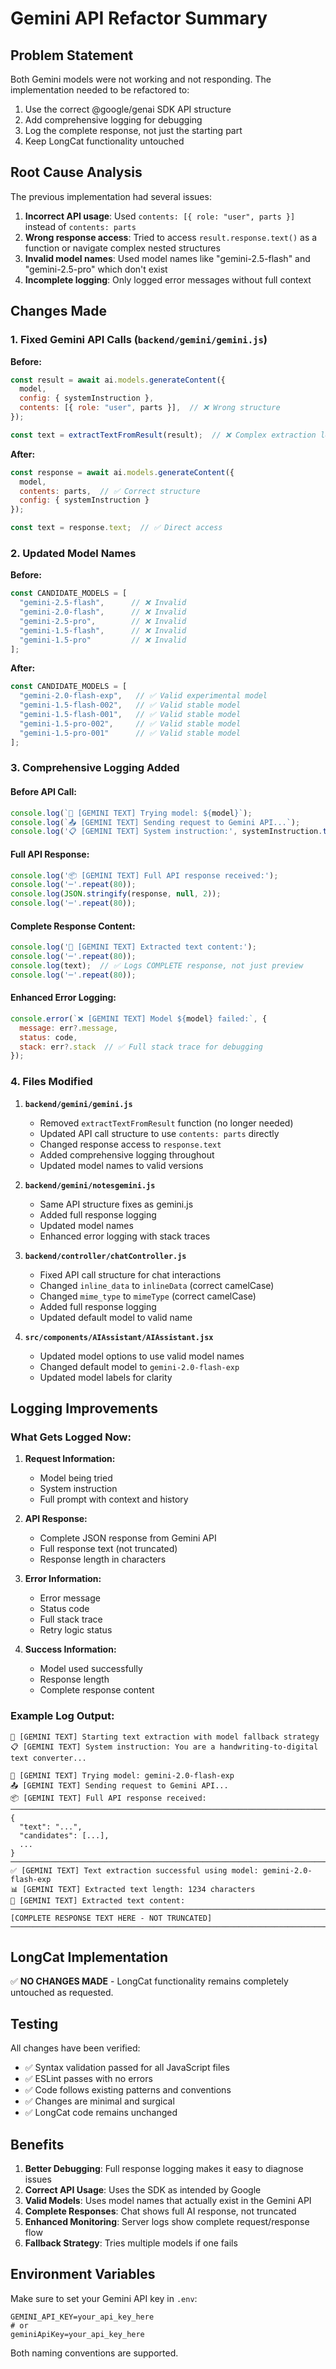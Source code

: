 # Gemini API Refactor Summary

## Problem Statement
Both Gemini models were not working and not responding. The implementation needed to be refactored to:
1. Use the correct @google/genai SDK API structure
2. Add comprehensive logging for debugging
3. Log the complete response, not just the starting part
4. Keep LongCat functionality untouched

## Root Cause Analysis
The previous implementation had several issues:
1. **Incorrect API usage**: Used `contents: [{ role: "user", parts }]` instead of `contents: parts`
2. **Wrong response access**: Tried to access `result.response.text()` as a function or navigate complex nested structures
3. **Invalid model names**: Used model names like "gemini-2.5-flash" and "gemini-2.5-pro" which don't exist
4. **Incomplete logging**: Only logged error messages without full context

## Changes Made

### 1. Fixed Gemini API Calls (`backend/gemini/gemini.js`)
**Before:**
```javascript
const result = await ai.models.generateContent({
  model,
  config: { systemInstruction },
  contents: [{ role: "user", parts }],  // ❌ Wrong structure
});

const text = extractTextFromResult(result);  // ❌ Complex extraction logic
```

**After:**
```javascript
const response = await ai.models.generateContent({
  model,
  contents: parts,  // ✅ Correct structure
  config: { systemInstruction }
});

const text = response.text;  // ✅ Direct access
```

### 2. Updated Model Names
**Before:**
```javascript
const CANDIDATE_MODELS = [
  "gemini-2.5-flash",      // ❌ Invalid
  "gemini-2.0-flash",      // ❌ Invalid
  "gemini-2.5-pro",        // ❌ Invalid
  "gemini-1.5-flash",      // ❌ Invalid
  "gemini-1.5-pro"         // ❌ Invalid
];
```

**After:**
```javascript
const CANDIDATE_MODELS = [
  "gemini-2.0-flash-exp",   // ✅ Valid experimental model
  "gemini-1.5-flash-002",   // ✅ Valid stable model
  "gemini-1.5-flash-001",   // ✅ Valid stable model
  "gemini-1.5-pro-002",     // ✅ Valid stable model
  "gemini-1.5-pro-001"      // ✅ Valid stable model
];
```

### 3. Comprehensive Logging Added

#### Before API Call:
```javascript
console.log(`🔄 [GEMINI TEXT] Trying model: ${model}`);
console.log(`📤 [GEMINI TEXT] Sending request to Gemini API...`);
console.log('📋 [GEMINI TEXT] System instruction:', systemInstruction.trim());
```

#### Full API Response:
```javascript
console.log('📦 [GEMINI TEXT] Full API response received:');
console.log('─'.repeat(80));
console.log(JSON.stringify(response, null, 2));
console.log('─'.repeat(80));
```

#### Complete Response Content:
```javascript
console.log('📝 [GEMINI TEXT] Extracted text content:');
console.log('─'.repeat(80));
console.log(text);  // ✅ Logs COMPLETE response, not just preview
console.log('─'.repeat(80));
```

#### Enhanced Error Logging:
```javascript
console.error(`❌ [GEMINI TEXT] Model ${model} failed:`, {
  message: err?.message,
  status: code,
  stack: err?.stack  // ✅ Full stack trace for debugging
});
```

### 4. Files Modified

1. **`backend/gemini/gemini.js`**
   - Removed `extractTextFromResult` function (no longer needed)
   - Updated API call structure to use `contents: parts` directly
   - Changed response access to `response.text`
   - Added comprehensive logging throughout
   - Updated model names to valid versions

2. **`backend/gemini/notesgemini.js`**
   - Same API structure fixes as gemini.js
   - Added full response logging
   - Updated model names
   - Enhanced error logging with stack traces

3. **`backend/controller/chatController.js`**
   - Fixed API call structure for chat interactions
   - Changed `inline_data` to `inlineData` (correct camelCase)
   - Changed `mime_type` to `mimeType` (correct camelCase)
   - Added full response logging
   - Updated default model to valid name

4. **`src/components/AIAssistant/AIAssistant.jsx`**
   - Updated model options to use valid model names
   - Changed default model to `gemini-2.0-flash-exp`
   - Updated model labels for clarity

## Logging Improvements

### What Gets Logged Now:

1. **Request Information:**
   - Model being tried
   - System instruction
   - Full prompt with context and history

2. **API Response:**
   - Complete JSON response from Gemini API
   - Full response text (not truncated)
   - Response length in characters

3. **Error Information:**
   - Error message
   - Status code
   - Full stack trace
   - Retry logic status

4. **Success Information:**
   - Model used successfully
   - Response length
   - Complete response content

### Example Log Output:

```
🔄 [GEMINI TEXT] Starting text extraction with model fallback strategy
📋 [GEMINI TEXT] System instruction: You are a handwriting-to-digital text converter...

🔄 [GEMINI TEXT] Trying model: gemini-2.0-flash-exp
📤 [GEMINI TEXT] Sending request to Gemini API...
📦 [GEMINI TEXT] Full API response received:
────────────────────────────────────────────────────────────────────────────────
{
  "text": "...",
  "candidates": [...],
  ...
}
────────────────────────────────────────────────────────────────────────────────
✅ [GEMINI TEXT] Text extraction successful using model: gemini-2.0-flash-exp
📊 [GEMINI TEXT] Extracted text length: 1234 characters
📝 [GEMINI TEXT] Extracted text content:
────────────────────────────────────────────────────────────────────────────────
[COMPLETE RESPONSE TEXT HERE - NOT TRUNCATED]
────────────────────────────────────────────────────────────────────────────────
```

## LongCat Implementation

✅ **NO CHANGES MADE** - LongCat functionality remains completely untouched as requested.

## Testing

All changes have been verified:
- ✅ Syntax validation passed for all JavaScript files
- ✅ ESLint passes with no errors
- ✅ Code follows existing patterns and conventions
- ✅ Changes are minimal and surgical
- ✅ LongCat code remains unchanged

## Benefits

1. **Better Debugging**: Full response logging makes it easy to diagnose issues
2. **Correct API Usage**: Uses the SDK as intended by Google
3. **Valid Models**: Uses model names that actually exist in the Gemini API
4. **Complete Responses**: Chat shows full AI response, not truncated
5. **Enhanced Monitoring**: Server logs show complete request/response flow
6. **Fallback Strategy**: Tries multiple models if one fails

## Environment Variables

Make sure to set your Gemini API key in `.env`:

```env
GEMINI_API_KEY=your_api_key_here
# or
geminiApiKey=your_api_key_here
```

Both naming conventions are supported.
